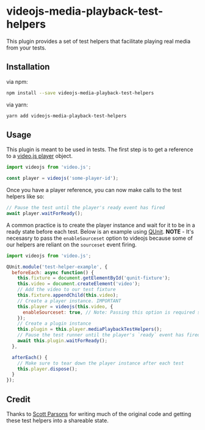 # videojs-media-playback-test-helpers

This plugin provides a set of test helpers that facilitate playing real media from your tests.

## Installation

via npm:
```sh
npm install --save videojs-media-playback-test-helpers
```

via yarn:
```sh
yarn add videojs-media-playback-test-helpers
```

## Usage

This plugin is meant to be used in tests. The first step is to get a reference to a [video.js player](https://docs.videojs.com/player) object.

```js
import videojs from 'video.js';

const player = videojs('some-player-id');
```

Once you have a player reference, you can now make calls to the test helpers like so:
```js
// Pause the test until the player's ready event has fired
await player.waitForReady();
```

A common practice is to create the player instance and wait for it to be in a ready state before each test. Below is an example using [QUnit](https://qunitjs.com/). **NOTE** - It's necesasry to pass the `enableSourceset` option to videojs because some of our helpers are reliant on the `sourceset` event firing.

```js
import videojs from 'video.js';

QUnit.module('test-helper-example', {
  beforeEach: async function() {
    this.fixture = document.getElementById('qunit-fixture');
    this.video = document.createElement('video');
    // Add the video to our test fixture
    this.fixture.appendChild(this.video);
    // Create a player instance. IMPORTANT
    this.player = videojs(this.video, {
      enableSourceset: true, // Note: Passing this option is required so that Player emits the sourceset event
    });
    // Create a plugin instance
    this.plugin = this.player.mediaPlaybackTestHelpers();
    // Pause the test runner until the player's `ready` event has fired
    await this.plugin.waitForReady();
  },

  afterEach() {
    // Make sure to tear down the player instance after each test
    this.player.dispose();
  }
});
```

## Credit

Thanks to [Scott Parsons](https://www.linkedin.com/in/scottaparsons/) for writing much of the original code and getting these test helpers into a shareable state.


[videojs]:http://videojs.com/
